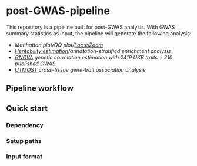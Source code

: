 # post-GWAS-pipeline
This repository is a pipeline built for post-GWAS analysis. With GWAS summary statistics as input, the pipeline will generate the following analysis:
* *Manhattan plot/QQ plot/[LocusZoom](http://locuszoom.org/)*
* *[Heritability estimation](https://github.com/bulik/ldsc)/annotation-stratified enrichment analysis*
* *[GNOVA](https://github.com/xtonyjiang/GNOVA) genetic correlation estimation with 2419 UKB traits + 210 published GWAS*
* *[UTMOST](https://github.com/Joker-Jerome/UTMOST) cross-tissue gene-trait association analysis*

## Pipeline workflow

## Quick start
### Dependency
### Setup paths
### Input format
